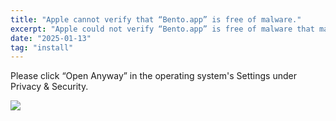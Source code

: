 ```yaml
---
title: "Apple cannot verify that “Bento.app” is free of malware."
excerpt: "Apple could not verify “Bento.app” is free of malware that may harm your Mac or compromise your privacy."
date: "2025-01-13"
tag: "install"
---
```


Please click “Open Anyway” in the operating system's Settings under Privacy & Security.

![](jiangzilong-image.oss-cn-beijing.aliyuncs.com/uPic/2Ju4pX.png)